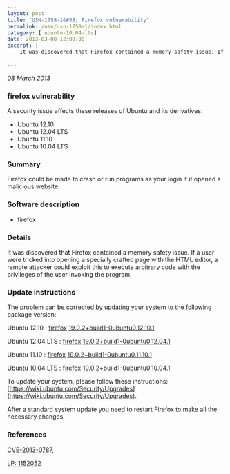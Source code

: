 ```yaml
---
layout: post
title: "USN-1758-1&#58; Firefox vulnerability"
permalink: /usn/usn-1758-1/index.html
category: [ ubuntu-10.04-lts]
date: 2013-03-08 12:00:00
excerpt: |
    It was discovered that Firefox contained a memory safety issue. If a user were tricked into opening a specially crafted page with the HTML editor, a remote attacker could exploit this to execute arbitrary code with the privileges of the user invoking the program. 
    
--- 
```

 
 

*08 March 2013*

### firefox vulnerability

A security issue affects these releases of Ubuntu and its derivatives:

* Ubuntu 12.10
* Ubuntu 12.04 LTS
* Ubuntu 11.10
* Ubuntu 10.04 LTS

### Summary

Firefox could be made to crash or run programs as your login if it opened a malicious website.

### Software description

* firefox 

### Details

It was discovered that Firefox contained a memory safety issue. If a user were tricked into opening a specially crafted page with the HTML editor, a remote attacker could exploit this to execute arbitrary code with the privileges of the user invoking the program. 

### Update instructions

The problem can be corrected by updating your system to the following package version:

Ubuntu 12.10
 : [firefox](https://launchpad.net/ubuntu/+source/firefox) <span> [19.0.2+build1-0ubuntu0.12.10.1](https://launchpad.net/ubuntu/+source/firefox/19.0.2+build1-0ubuntu0.12.10.1) </span> 

Ubuntu 12.04 LTS
 : [firefox](https://launchpad.net/ubuntu/+source/firefox) <span> [19.0.2+build1-0ubuntu0.12.04.1](https://launchpad.net/ubuntu/+source/firefox/19.0.2+build1-0ubuntu0.12.04.1) </span> 

Ubuntu 11.10
 : [firefox](https://launchpad.net/ubuntu/+source/firefox) <span> [19.0.2+build1-0ubuntu0.11.10.1](https://launchpad.net/ubuntu/+source/firefox/19.0.2+build1-0ubuntu0.11.10.1) </span> 

Ubuntu 10.04 LTS
 : [firefox](https://launchpad.net/ubuntu/+source/firefox) <span> [19.0.2+build1-0ubuntu0.10.04.1](https://launchpad.net/ubuntu/+source/firefox/19.0.2+build1-0ubuntu0.10.04.1) </span> 

To update your system, please follow these instructions: [https://wiki.ubuntu.com/Security/Upgrades](https://wiki.ubuntu.com/Security/Upgrades).

After a standard system update you need to restart Firefox to make all the necessary changes. 

### References

 
 [CVE-2013-0787](http://people.ubuntu.com/~ubuntu-security/cve/CVE-2013-0787), 

 [LP: 1152052](https://launchpad.net/bugs/1152052)
 

